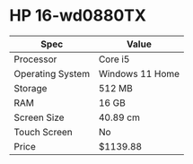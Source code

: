 # HP 16-wd0880TX

| Spec | Value |
|---|---|
| Processor | Core i5 |
| Operating System | Windows 11 Home |
| Storage | 512 MB |
| RAM | 16 GB |
| Screen Size | 40.89 cm |
| Touch Screen | No |
| Price | $1139.88 |
